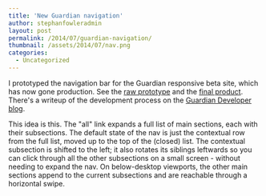 ```yaml
---
title: 'New Guardian navigation'
author: stephanfowleradmin
layout: post
permalink: /2014/07/guardian-navigation/
thumbnail: /assets/2014/07/nav.png
categories:
  - Uncategorized
---
```


I prototyped the navigation bar for the Guardian responsive beta site, which has now gone production. See the [raw prototype](http://stephanfowler.com/nav-hack/index4.html?section=culture&sub=music) and the [final product](http://theguardian.com/uk). There's a writeup of the development process on the [Guardian Developer blog](http://www.theguardian.com/help/insideguardian/2014/jul/11/-sp-navigating-the-guardian).

This idea is this. The "all" link expands a full list of main sections, each with their subsections.  The default state of the nav is just the contextual row from the full list, moved up to the top of the (closed) list. The contextual subsection is shifted to the left; it also rotates its siblings leftwards so you can click through all the other subsections on a small screen - without needing to expand the nav. On below-desktop viewports, the other main sections append to the current subsections and are reachable through a horizontal swipe.

